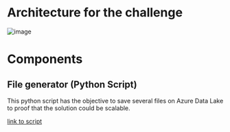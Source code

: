 # Architecture for the challenge

![image](https://user-images.githubusercontent.com/12244452/180624022-f37a00c6-e1d5-4d53-b830-708dbda96039.png)

# Components 

## File generator (Python Script)

This python script has the objective to save several files on Azure Data Lake to proof that the solution could be scalable.


[link to script](simulator/generate_files.py)
